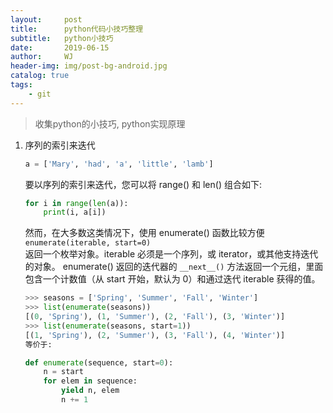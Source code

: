 ```yaml
---
layout:     post
title:      python代码小技巧整理
subtitle:   python小技巧
date:       2019-06-15
author:     WJ
header-img: img/post-bg-android.jpg
catalog: true
tags:
    - git
---
```

> 收集python的小技巧, python实现原理
1. 序列的索引来迭代
    ```py
    a = ['Mary', 'had', 'a', 'little', 'lamb']
    ```
    要以序列的索引来迭代，您可以将 range() 和 len() 组合如下:
    ```py
    for i in range(len(a)):
        print(i, a[i])
    ```
    然而，在大多数这类情况下，使用 enumerate() 函数比较方便
    `enumerate(iterable, start=0)`  
    返回一个枚举对象。iterable 必须是一个序列，或 iterator，或其他支持迭代的对象。 enumerate() 返回的迭代器的 `__next__()` 方法返回一个元组，里面包含一个计数值（从 start 开始，默认为 0）和通过迭代 iterable 获得的值。
    ```py
    >>> seasons = ['Spring', 'Summer', 'Fall', 'Winter']
    >>> list(enumerate(seasons))
    [(0, 'Spring'), (1, 'Summer'), (2, 'Fall'), (3, 'Winter')]
    >>> list(enumerate(seasons, start=1))
    [(1, 'Spring'), (2, 'Summer'), (3, 'Fall'), (4, 'Winter')]
    等价于:

    def enumerate(sequence, start=0):
        n = start
        for elem in sequence:
            yield n, elem
            n += 1
    ```